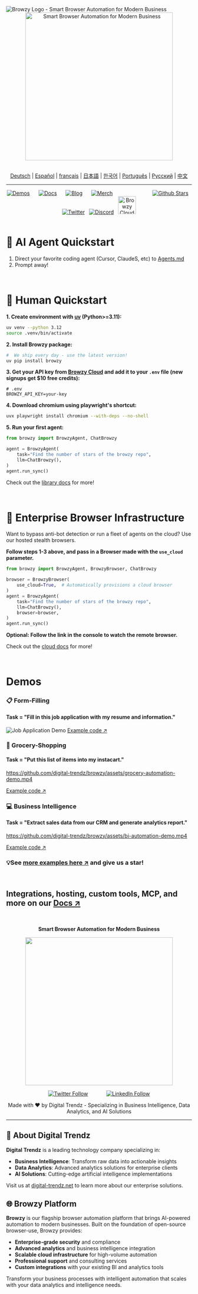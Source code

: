 <picture>
  <source media="(prefers-color-scheme: light)" srcset="https://github.com/digital-trendz/browzy/assets/browzy-logo-light.png">
  <source media="(prefers-color-scheme: dark)" srcset="https://github.com/digital-trendz/browzy/assets/browzy-logo-dark.png">
  <img alt="Browzy Logo - Smart Browser Automation for Modern Business" src="https://github.com/digital-trendz/browzy/assets/browzy-logo-light.png" width="full">
</picture>

<div align="center">
    <picture>
    <source media="(prefers-color-scheme: light)" srcset="https://github.com/digital-trendz/browzy/assets/browzy-banner-light.png">
    <source media="(prefers-color-scheme: dark)" srcset="https://github.com/digital-trendz/browzy/assets/browzy-banner-dark.png">
    <img alt="Smart Browser Automation for Modern Business" src="https://github.com/digital-trendz/browzy/assets/browzy-banner-light.png" width="400">
    </picture>
</div>

</br>

<div align="center">

<!-- Keep these links. Translations will automatically update with the README. -->
[Deutsch](https://www.readme-i18n.com/browzy/browzy?lang=de) |
[Español](https://www.readme-i18n.com/browzy/browzy?lang=es) |
[français](https://www.readme-i18n.com/browzy/browzy?lang=fr) |
[日本語](https://www.readme-i18n.com/browzy/browzy?lang=ja) |
[한국어](https://www.readme-i18n.com/browzy/browzy?lang=ko) |
[Português](https://www.readme-i18n.com/browzy/browzy?lang=pt) |
[Русский](https://www.readme-i18n.com/browzy/browzy?lang=ru) |
[中文](https://www.readme-i18n.com/browzy/browzy?lang=zh)

</div>

---

<div align="center">
<a href="#demos"><img src="https://media.browzy.io/badges/demos" alt="Demos"></a>
<img width="16" height="1" alt="">
<a href="https://docs.browzy.io"><img src="https://media.browzy.io/badges/docs" alt="Docs"></a>
<img width="16" height="1" alt="">
<a href="https://browzy.io/blog"><img src="https://media.browzy.io/badges/blog" alt="Blog"></a>
<img width="16" height="1" alt="">
<a href="https://browzy.io/merch"><img src="https://media.browzy.io/badges/merch" alt="Merch"></a>
<img width="100" height="1" alt="">
<a href="https://github.com/digital-trendz/browzy"><img src="https://media.browzy.io/badges/github" alt="Github Stars"></a>
<img width="4" height="1" alt="">
<a href="https://x.com/intent/user?screen_name=browzy_io"><img src="https://media.browzy.io/badges/twitter" alt="Twitter"></a>
<img width="4" height="1" alt="">
<a href="https://discord.gg/browzy"><img src="https://media.browzy.io/badges/discord" alt="Discord"></a>
<img width="4" height="1" alt="">
<a href="https://cloud.browzy.io"><img src="https://media.browzy.io/badges/cloud" height="48" alt="Browzy Cloud"></a>
</div>

</br>

# 🤖 AI Agent Quickstart

1. Direct your favorite coding agent (Cursor, ClaudeS, etc) to [Agents.md](https://docs.browzy.io/llms-full.txt)
2. Prompt away!

<br/>

# 👋 Human Quickstart

**1. Create environment with [uv](https://docs.astral.sh/uv/) (Python>=3.11):**
```bash
uv venv --python 3.12
source .venv/bin/activate
```

**2. Install Browzy package:**
```bash
#  We ship every day - use the latest version!
uv pip install browzy
```

**3. Get your API key from [Browzy Cloud](https://cloud.browzy.io/dashboard/api) and add it to your `.env` file (new signups get $10 free credits):**
```
# .env
BROWZY_API_KEY=your-key
```

**4. Download chromium using playwright's shortcut:**
```bash
uvx playwright install chromium --with-deps --no-shell
```

**5. Run your first agent:**
```python
from browzy import BrowzyAgent, ChatBrowzy

agent = BrowzyAgent(
    task="Find the number of stars of the browzy repo",
    llm=ChatBrowzy(),
)
agent.run_sync()
```

Check out the [library docs](https://docs.browzy.io) for more!

<br/>

# 🚀 Enterprise Browser Infrastructure

Want to bypass anti-bot detection or run a fleet of agents on the cloud? Use our hosted stealth browsers.

**Follow steps 1-3 above, and pass in a Browser made with the `use_cloud` parameter.**
```python
from browzy import BrowzyAgent, BrowzyBrowser, ChatBrowzy

browser = BrowzyBrowser(
    use_cloud=True,  # Automatically provisions a cloud browser
)
agent = BrowzyAgent(
    task="Find the number of stars of the browzy repo",
    llm=ChatBrowzy(),
    browser=browser,
)
agent.run_sync()
```

**Optional: Follow the link in the console to watch the remote browser.**

Check out the [cloud docs](https://docs.cloud.browzy.io) for more!

<br/>

# Demos

### 📋 Form-Filling
#### Task = "Fill in this job application with my resume and information."

![Job Application Demo](https://github.com/digital-trendz/browzy/assets/job-application-demo.png)
[Example code ↗](https://github.com/digital-trendz/browzy/blob/main/examples/use-cases/apply_to_job.py)


### 🍎 Grocery-Shopping
#### Task = "Put this list of items into my instacart."

https://github.com/digital-trendz/browzy/assets/grocery-automation-demo.mp4

[Example code ↗](https://github.com/digital-trendz/browzy/blob/main/examples/use-cases/buy_groceries.py)


### 💻 Business Intelligence
#### Task = "Extract sales data from our CRM and generate analytics report."

https://github.com/digital-trendz/browzy/assets/bi-automation-demo.mp4

[Example code ↗](https://github.com/digital-trendz/browzy/blob/main/examples/use-cases/business_intelligence.py)


### 💡See [more examples here ↗](https://docs.browzy.io/examples) and give us a star!

<br/>

## Integrations, hosting, custom tools, MCP, and more on our [Docs ↗](https://docs.browzy.io)

<br/>

<div align="center">
  
**Smart Browser Automation for Modern Business**

<img src="https://github.com/digital-trendz/browzy/assets/browzy-hero.png" width="400"/>

[![Twitter Follow](https://img.shields.io/twitter/follow/browzy_io?style=social)](https://x.com/intent/user?screen_name=browzy_io)
&emsp;&emsp;&emsp;
[![LinkedIn Follow](https://img.shields.io/badge/LinkedIn-Follow-blue?style=social&logo=linkedin)](https://linkedin.com/company/browzy)

</div>

<div align="center"> Made with ❤️ by Digital Trendz - Specializing in Business Intelligence, Data Analytics, and AI Solutions </div>

---

## 🏢 About Digital Trendz

**Digital Trendz** is a leading technology company specializing in:
- **Business Intelligence**: Transform raw data into actionable insights
- **Data Analytics**: Advanced analytics solutions for enterprise clients  
- **AI Solutions**: Cutting-edge artificial intelligence implementations

Visit us at [digital-trendz.net](https://digital-trendz.net) to learn more about our enterprise solutions.

## 🌐 Browzy Platform

**Browzy** is our flagship browser automation platform that brings AI-powered automation to modern businesses. Built on the foundation of open-source browser-use, Browzy provides:

- **Enterprise-grade security** and compliance
- **Advanced analytics** and business intelligence integration
- **Scalable cloud infrastructure** for high-volume automation
- **Professional support** and consulting services
- **Custom integrations** with your existing BI and analytics tools

Transform your business processes with intelligent automation that scales with your data analytics and intelligence needs.